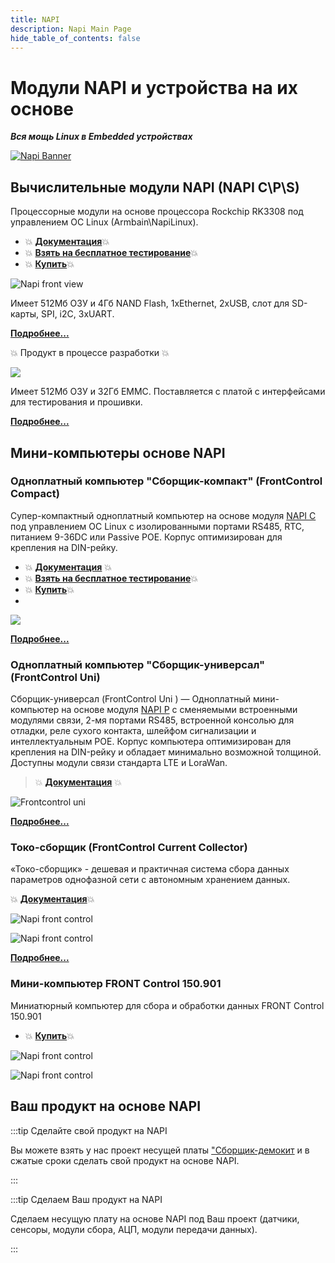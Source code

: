 ```yaml
---
title: NAPI
description: Napi Main Page
hide_table_of_contents: false
---
```


<!-- # Все о модулях NAPI и устройствах на NAPI -->

# Модули NAPI и устройства на их основе

***Вся мощь Linux в Embedded устройствах***

<!--![Napi front view](../../static/img/banner/napi-desert.jpg) -->

[![Napi Banner](../../static/img/banner/napi-desert-long-long.jpg)](/docs/napi-intro)


## Вычислительные модули NAPI (NAPI C\P\S)

Процессорные модули на основе процессора Rockchip RK3308 под управлением ОС Linux (Armbain\NapiLinux).

- :boom: **[Документация](/docs/napi-intro)**:boom:
- :boom: **[Взять на бесплатное тестирование](/docs/demokits/getontest-demokit2)**:boom:
- :boom: **[Купить](https://nnz-ipc.ru/catalogue/front_man/front_control/modul_napi_c/)**:boom:
  
<!-- ![Napi front view](../../static/img/napi-som/napi12.png) -->
![Napi front view](../../static/img/img-napi-c-p/napicp1.jpg)

 Имеет 512Мб ОЗУ и 4Гб NAND Flash, 1хEthernet, 2xUSB, слот для SD-карты, SPI, i2C, 3хUART.

**[Подробнее...](/docs/napi-intro)**


:boom: Продукт в процессе разработки :boom: 

<!-- ![](../../docs/img-napi-s/napi-s-small.jpg) -->
![](../../static/img/img-napi-c-p/napis.jpg)

Имеет 512Мб ОЗУ и 32Гб EMMC. Поставляется с платой с интерфейсами для тестирования и прошивки.

**[Подробнее...](/docs/napi-som-intro)**

## Мини-компьютеры основе NAPI

### Одноплатный компьютер "Сборщик-компакт" (FrontControl Compact)

Супер-компактный одноплатный компьютер на основе модуля [NAPI C](/docs/napi-intro) под управлением ОС Linux с изолированными портами RS485, RTC, питанием 9-36DC или Passive POE. Корпус оптимизирован для крепления на DIN-рейку.

- :boom: **[Документация](/docs/computers/frontcontrol-compact/)** :boom:
- :boom: **[Взять на бесплатное тестирование](/docs/demokits/getontest-demokit1)**:boom:
- :boom: **[Купить](https://nnz-ipc.ru/catalogue/front_man/front_compact/front_compact_159_101/)**:boom:
- 
![](../../docs/img-compact/balck4-allb.jpg)

**[Подробнее...](/docs/computers/frontcontrol-compact/)**

### Одноплатный компьютер "Сборщик-универсал" (FrontControl Uni)

Сборщик-универсал (FrontControl Uni ) — Одноплатный мини-компьютер на основе модуля [NAPI P](/docs/napi-intro) с сменяемыми встроенными модулями связи, 2-мя портами RS485, встроенной консолью для отладки, реле сухого контакта, шлейфом сигнализации и интеллектуальным POE. Корпус компьютера оптимизирован для крепления на DIN-рейку и обладает минимально возможной толщиной. Доступны модули связи стандарта LTE и LoraWan.

> :boom: **[Документация](/docs/computers/frontcontrol-uni/)** :boom:

![Frontcontrol uni](../../docs/img-u/rend5-small.jpg)

**[Подробнее...](/docs/computers/frontcontrol-uni/)**

### Токо-сборщик (FrontControl Current Collector)

«Токо-сборщик» - дешевая и практичная система сбора данных параметров однофазной сети с автономным хранением данных.

:boom: **[Документация](/docs/special/frontcurrent/)**:boom:

![Napi front control](../../static/img/img-c/c6.png)

![Napi front control](../../static/img/img-c/c5.png)

**[Подробнее...](/docs/special/frontcurrent/)**

### Мини-компьютер FRONT Control 150.901

Миниатюрный компьютер для сбора и обработки данных FRONT Control 150.901

- :boom: **[Купить](https://nnz-ipc.ru/catalogue/front_man/front_control/front_control_pc/
)**:boom:
  
![Napi front control](../../static/img/img-c/n13.png)

![Napi front control](../../static/img/img-c/n45.png)


## Ваш продукт на основе NAPI

:::tip Сделайте свой продукт на NAPI

Вы можете взять у нас проект несущей платы ["Сборщик-демокит](/docs/hidden/frontcontrol-demo) и в сжатые сроки сделать свой продукт на основе NAPI.

:::

:::tip Сделаем Ваш продукт на NAPI

Сделаем несущую плату на основе NAPI под Ваш проект (датчики, сенсоры, модули сбора, АЦП, модули передачи данных).

:::